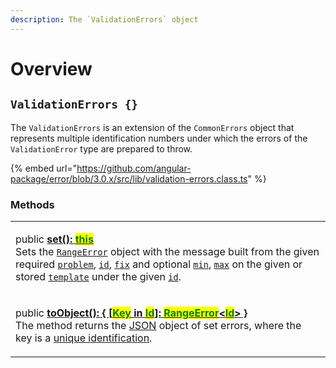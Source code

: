```yaml
---
description: The `ValidationErrors` object
---
```


# Overview

## `ValidationErrors {}`

The `ValidationErrors` is an extension of the `CommonErrors` object that represents multiple identification numbers under which the errors of the `ValidationError` type are prepared to throw.

{% embed url="https://github.com/angular-package/error/blob/3.0.x/src/lib/validation-errors.class.ts" %}

### Methods

|                                                                                                                                                                                                                                                                                                                                                                                                                                                                                                                                                                                                                                                                                                                                                                                                                                                                             |
| --------------------------------------------------------------------------------------------------------------------------------------------------------------------------------------------------------------------------------------------------------------------------------------------------------------------------------------------------------------------------------------------------------------------------------------------------------------------------------------------------------------------------------------------------------------------------------------------------------------------------------------------------------------------------------------------------------------------------------------------------------------------------------------------------------------------------------------------------------------------------- |
| <p>public <a href="../rangeerrors/methods/set.md"><strong>set(): </strong><mark style="color:green;"><strong>this</strong></mark></a><br>Sets the <a href="broken-reference"><code>RangeError</code></a> object with the message built from the given required <a href="../rangeerrors/methods/set.md#problem-string"><code>problem</code></a>, <a href="../rangeerrors/methods/set.md#id-errorid"><code>id</code></a>, <a href="../rangeerrors/methods/set.md#fix-string"><code>fix</code></a> and optional <a href="../rangeerrors/methods/set.md#min-number"><code>min</code></a>, <a href="../rangeerrors/methods/set.md#max-number"><code>max</code></a> on the given or stored <a href="../rangeerrors/methods/set.md#template-errors.template"><code>template</code></a> under the given <a href="../rangeerrors/methods/set.md#id-errorid"><code>id</code></a>.</p> |
| <p>public <a href="../rangeerrors/methods/toobject.md"><strong>toObject(): { [</strong><mark style="color:green;"><strong>Key</strong></mark><strong> in </strong><mark style="color:green;"><strong>Id</strong></mark><strong>]: </strong><mark style="color:green;"><strong>RangeError</strong></mark><strong>&#x3C;</strong><mark style="color:green;"><strong>Id</strong></mark><strong>> }</strong></a><br>The method returns the <a href="https://developer.mozilla.org/en-US/docs/Web/JavaScript/Reference/Global_Objects/JSON">JSON</a> object of set errors, where the key is a <a href="../getting-started/basic-concepts.md#unique-identification">unique identification</a>.</p>                                                                                                                                                                                |
